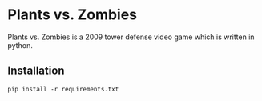 # Plants vs. Zombies

Plants vs. Zombies is a 2009 tower defense video game which is written in python.


## Installation

```shell
pip install -r requirements.txt
```
